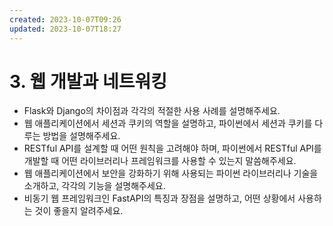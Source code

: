 ```yaml
---
created: 2023-10-07T09:26
updated: 2023-10-07T18:27
---
```

# 3. 웹 개발과 네트워킹

- Flask와 Django의 차이점과 각각의 적절한 사용 사례를 설명해주세요.
- 웹 애플리케이션에서 세션과 쿠키의 역할을 설명하고, 파이썬에서 세션과 쿠키를 다루는 방법을 설명해주세요.
- RESTful API를 설계할 때 어떤 원칙을 고려해야 하며, 파이썬에서 RESTful API를 개발할 때 어떤 라이브러리나 프레임워크를 사용할 수 있는지 말씀해주세요.
- 웹 애플리케이션에서 보안을 강화하기 위해 사용되는 파이썬 라이브러리나 기술을 소개하고, 각각의 기능을 설명해주세요.
- 비동기 웹 프레임워크인 FastAPI의 특징과 장점을 설명하고, 어떤 상황에서 사용하는 것이 좋을지 알려주세요.